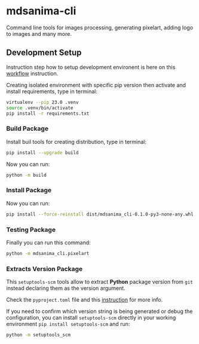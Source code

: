 # mdsanima-cli

Command line tools for images processing, generating pixelart, adding logo to
images and many more.

## Development Setup

Instruction step how to setup development environent is here on this
[workflow](https://mdsanima-dev.github.io/mdsanima-dev/development/workflow/)
instruction.

Creating isolated environment with specific pip version then activate and
install requirements, type in terminal:

```bash
virtualenv --pip 23.0 .venv
source .venv/bin/activate
pip install -r requirements.txt
```

### Build Package

Install buil tools for creating distribution, type in terminal:

```bash
pip install --upgrade build
```

Now you can run:

```bash
python -m build
```

### Install Package

Now you can run:

```bash
pip install --force-reinstall dist/mdsanima_cli-0.1.0-py3-none-any.whl
```

### Testing Package

Finally you can run this command:

```bash
python -m mdsanima_cli.pixelart
```

### Extracts Version Package

This `setuptools-scm` tools allow to extract **Python** package version from
`git` instead declaring them as the version argument.

Check the `pyproject.toml` file and this
[instruction](https://pypi.org/project/setuptools-scm/) for more info.

If you need to confirm which version string is being generated or debug the
configuration, you can install `setuptools-scm` directly in your working
environment `pip install setuptools-scm` and run:

```bash
python -m setuptools_scm
```
